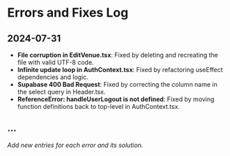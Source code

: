 # Errors and Fixes Log

## 2024-07-31
- **File corruption in EditVenue.tsx**: Fixed by deleting and recreating the file with valid UTF-8 code.
- **Infinite update loop in AuthContext.tsx**: Fixed by refactoring useEffect dependencies and logic.
- **Supabase 400 Bad Request**: Fixed by correcting the column name in the select query in Header.tsx.
- **ReferenceError: handleUserLogout is not defined**: Fixed by moving function definitions back to top-level in AuthContext.tsx.

## ...
_Add new entries for each error and its solution._ 